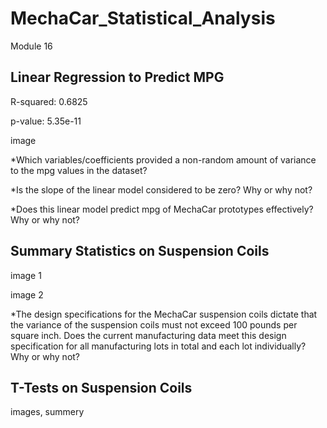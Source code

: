 # MechaCar_Statistical_Analysis
Module 16

## Linear Regression to Predict MPG

R-squared:  0.6825

p-value: 5.35e-11

image

*Which variables/coefficients provided a non-random amount of variance to the mpg values in the dataset?

*Is the slope of the linear model considered to be zero? Why or why not?

*Does this linear model predict mpg of MechaCar prototypes effectively? Why or why not?

## Summary Statistics on Suspension Coils

image 1

image 2

*The design specifications for the MechaCar suspension coils dictate that the variance of the suspension coils must not exceed 100 pounds per square inch. Does the current manufacturing data meet this design specification for all manufacturing lots in total and each lot individually? Why or why not?

## T-Tests on Suspension Coils

images, summery
